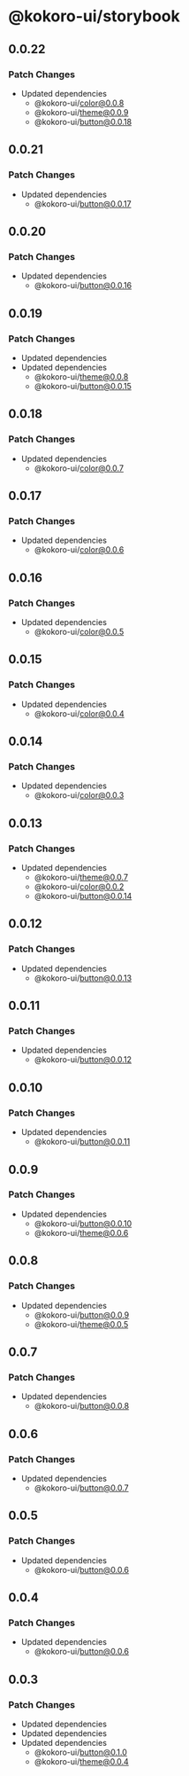 # @kokoro-ui/storybook

## 0.0.22

### Patch Changes

- Updated dependencies
  - @kokoro-ui/color@0.0.8
  - @kokoro-ui/theme@0.0.9
  - @kokoro-ui/button@0.0.18

## 0.0.21

### Patch Changes

- Updated dependencies
  - @kokoro-ui/button@0.0.17

## 0.0.20

### Patch Changes

- Updated dependencies
  - @kokoro-ui/button@0.0.16

## 0.0.19

### Patch Changes

- Updated dependencies
- Updated dependencies
  - @kokoro-ui/theme@0.0.8
  - @kokoro-ui/button@0.0.15

## 0.0.18

### Patch Changes

- Updated dependencies
  - @kokoro-ui/color@0.0.7

## 0.0.17

### Patch Changes

- Updated dependencies
  - @kokoro-ui/color@0.0.6

## 0.0.16

### Patch Changes

- Updated dependencies
  - @kokoro-ui/color@0.0.5

## 0.0.15

### Patch Changes

- Updated dependencies
  - @kokoro-ui/color@0.0.4

## 0.0.14

### Patch Changes

- Updated dependencies
  - @kokoro-ui/color@0.0.3

## 0.0.13

### Patch Changes

- Updated dependencies
  - @kokoro-ui/theme@0.0.7
  - @kokoro-ui/color@0.0.2
  - @kokoro-ui/button@0.0.14

## 0.0.12

### Patch Changes

- Updated dependencies
  - @kokoro-ui/button@0.0.13

## 0.0.11

### Patch Changes

- Updated dependencies
  - @kokoro-ui/button@0.0.12

## 0.0.10

### Patch Changes

- Updated dependencies
  - @kokoro-ui/button@0.0.11

## 0.0.9

### Patch Changes

- Updated dependencies
  - @kokoro-ui/button@0.0.10
  - @kokoro-ui/theme@0.0.6

## 0.0.8

### Patch Changes

- Updated dependencies
  - @kokoro-ui/button@0.0.9
  - @kokoro-ui/theme@0.0.5

## 0.0.7

### Patch Changes

- Updated dependencies
  - @kokoro-ui/button@0.0.8

## 0.0.6

### Patch Changes

- Updated dependencies
  - @kokoro-ui/button@0.0.7

## 0.0.5

### Patch Changes

- Updated dependencies
  - @kokoro-ui/button@0.0.6

## 0.0.4

### Patch Changes

- Updated dependencies
  - @kokoro-ui/button@0.0.6

## 0.0.3

### Patch Changes

- Updated dependencies
- Updated dependencies
- Updated dependencies
  - @kokoro-ui/button@0.1.0
  - @kokoro-ui/theme@0.0.4
